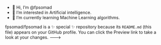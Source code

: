 - 👋 Hi, I’m @fpsomad
- 👀 I’m interested in Artificial intelligence.
- 🌱 I’m currently learning Machine Learning algorithms.



fpsomad/fpsomad is a ✨ special ✨ repository because its `README.md` (this file) appears on your GitHub profile.
You can click the Preview link to take a look at your changes.
--->
